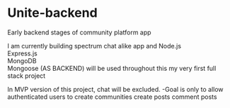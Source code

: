 # Unite-backend
Early backend stages of community platform app

I am currently building spectrum chat alike app and
Node.js     
Express.js   
MongoDB     
Mongoose
(AS BACKEND)
will be used throughout this my very first full stack project

In MVP version of this project, chat will be excluded.
 -Goal is only to allow authenticated users to create communities
                                      create posts
                                      comment posts
